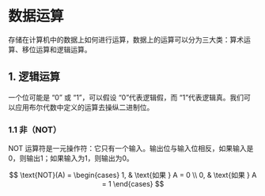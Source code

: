 # 数据运算
存储在计算机中的数据上如何进行运算，数据上的运算可以分为三大类：算术运算、移位运算和逻辑运算。  

## 1. 逻辑运算
一个位可能是 “0” 或 “1”，可以假设 “0”代表逻辑假，而 “1”代表逻辑真。我们可以应用布尔代数中定义的运算去操纵二进制位。  

### 1.1 非（NOT）
NOT 运算符是一元操作符：它只有一个输入。输出位与输入位相反，如果输入是 0，则输出1；如果输入为1，则输出为0。  

$$
\text{NOT}(A) = 
\begin{cases} 
1, & \text{如果 } A = 0 \\
0, & \text{如果 } A = 1 
\end{cases}
$$


